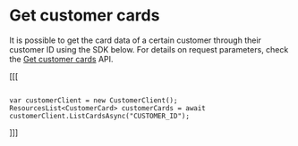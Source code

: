 # Get customer cards

It is possible to get the card data of a certain customer through their customer ID using the SDK below. For details on request parameters, check the [Get customer cards](https://www.mercadopago[FAKER][URL][DOMAIN]/developers/en/reference/cards/_customers_customer_id_cards/get) API.

[[[
```dotnet

var customerClient = new CustomerClient();
ResourcesList<CustomerCard> customerCards = await customerClient.ListCardsAsync("CUSTOMER_ID");

```
]]]